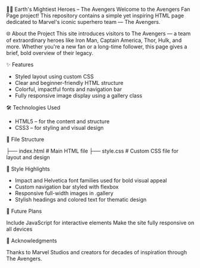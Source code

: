 🦸‍♂️ Earth's Mightiest Heroes – The Avengers
Welcome to the Avengers Fan Page project! This repository contains a simple yet inspiring HTML page dedicated to Marvel's iconic superhero team — The Avengers.

🌐 About the Project
This site introduces visitors to The Avengers — a team of extraordinary heroes like Iron Man, Captain America, Thor, Hulk, and more. Whether you're a new fan
or a long-time follower, this page gives a brief, bold overview of their legacy.

✨ Features
- Styled layout using custom CSS
- Clear and beginner-friendly HTML structure
- Colorful, impactful fonts and navigation bar
- Fully responsive image display using a gallery class

🛠️ Technologies Used
- HTML5 – for the content and structure
- CSS3 – for styling and visual design

📁 File Structure

├── index.html         # Main HTML file
├── style.css          # Custom CSS file for layout and design

🎨 Style Highlights
- Impact and Helvetica font families used for bold visual appeal
- Custom navigation bar styled with flexbox
- Responsive full-width images in .gallery
- Stylish headings and colored text for thematic design

🧠 Future Plans

Include JavaScript for interactive elements
Make the site fully responsive on all devices

🙌 Acknowledgments

Thanks to Marvel Studios and creators for decades of inspiration through The Avengers.
